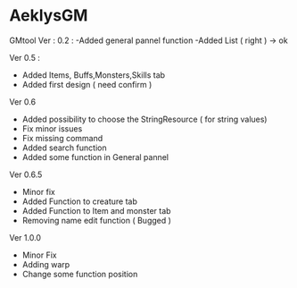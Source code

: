 # AeklysGM
GMtool
Ver : 0.2 :
-Added general pannel function
-Added List ( right ) -> ok

Ver 0.5 :
- Added Items, Buffs,Monsters,Skills tab 
- Added first design ( need confirm )

Ver 0.6 
- Added possibility to choose the StringResource ( for string values)
- Fix minor issues
- Fix missing command
- Added search function 
- Added some function in General pannel

Ver 0.6.5
- Minor fix
- Added Function to creature tab
- Added Function to Item and monster tab
- Removing name edit function ( Bugged )

Ver 1.0.0
- Minor Fix
- Adding warp
- Change some function position
